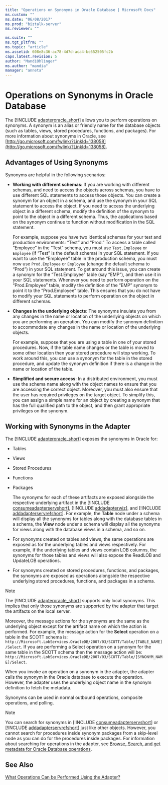 ```yaml
---
title: "Operations on Synonyms in Oracle Database | Microsoft Docs"
ms.custom: ""
ms.date: "06/08/2017"
ms.prod: "biztalk-server"
ms.reviewer: ""

ms.suite: ""
ms.tgt_pltfrm: ""
ms.topic: "article"
ms.assetid: 608e8c36-ac78-4d7d-aca4-be552505fc2b
caps.latest.revision: 5
author: "MandiOhlinger"
ms.author: "mandia"
manager: "anneta"
---
```

# Operations on Synonyms in Oracle Database
The [!INCLUDE [adapteroracle_short](../../includes/adapteroracle-short-md.md)] allows you to perform operations on synonyms. A synonym is an alias or friendly name for the database objects (such as tables, views, stored procedures, functions, and packages). For more information about synonyms in Oracle, see [http://go.microsoft.com/fwlink/?LinkId=138058](http://go.microsoft.com/fwlink/?LinkId=138058).  
  
## Advantages of Using Synonyms  
 Synonyms are helpful in the following scenarios:  
  
-   **Working with different schemas**: If you are working with different schemas, and need to access the objects across schemas, you have to use different SQL statements to access those objects. You can create a synonym for an object in a schema, and use the synonym in your SQL statement to access the object. If you need to access the underlying object in a different schema, modify the definition of the synonym to point to the object in a different schema. Thus, the applications based on the synonym continue to function without modification in the SQL statement.  
  
     For example, suppose you have two identical schemas for your test and production environments: “Test” and “Prod.” To access a table called “Employee” in the “Test” schema, you must use `Test.Employee` or `Employee` (if “Test” is the default schema) in your SQL statement. If you want to use the “Employee” table in the production schema, you must now use `Prod.Employee` or `Employee` (change the default schema to “Prod”) in your SQL statement. To get around this issue, you can create a synonym for the “Test.Employee” table (say “EMP”), and then use it in your SQL statements. Whenever you need to perform operation on the “Prod.Employee” table, modify the definition of the “EMP” synonym to point it to the “Prod.Employee” table. This ensures that you do not have to modify your SQL statements to perform operation on the object in different schemas.  
  
-   **Changes in the underlying objects**: The synonyms insulate you from any changes in the name or location of the underlying objects on which you are performing an operation. You can modify the synonym definition to accommodate any changes in the name or location of the underlying objects.  
  
     For example, suppose that you are using a table in one of your stored procedures. Now, if the table name changes or the table is moved to some other location then your stored procedure will stop working. To work around this, you can use a synonym for the table in the stored procedure, and update the synonym definition if there is a change in the name or location of the table.  
  
-   **Simplified and secure access**: In a distributed environment, you must use the schema name along with the object names to ensure that you are accessing the correct object. Moreover, you must also ensure that the user has required privileges on the target object. To simplify this, you can assign a simple name for an object by creating a synonym that has the full qualified path to the object, and then grant appropriate privileges on the synonym.  
  
## Working with Synonyms in the Adapter  
 The [!INCLUDE [adapteroracle_short](../../includes/adapteroracle-short-md.md)] exposes the synonyms in Oracle for:  
  
- Tables  
  
- Views  
  
- Stored Procedures  
  
- Functions  
  
- Packages  
  
  The synonyms for each of these artifacts are exposed alongside the respective underlying artifact in the [!INCLUDE [consumeadapterservshort](../../includes/consumeadapterservshort-md.md)], [!INCLUDE [addadapterwiz](../../includes/addadapterwiz-md.md)], and [!INCLUDE [addadapterservrefshort](../../includes/addadapterservrefshort-md.md)]. For example, the <strong>Table</strong> node under a schema will display all the synonyms for tables along with the database tables in a schema, the <strong>View</strong> node under a schema will display all the synonyms for views along with the database views in a schema, and so on.  
  
- For synonyms created on tables and views, the same operations are exposed as for the underlying tables and views respectively. For example, if the underlying tables and views contain LOB columns, the synonyms for those tables and views will also expose the ReadLOB and UpdateLOB operations.  
  
- For synonyms created on stored procedures, functions, and packages, the synonyms are exposed as operations alongside the respective underlying stored procedures, functions, and packages in a schema.  
  
> [!NOTE]
>  The [!INCLUDE [adapteroracle_short](../../includes/adapteroracle-short-md.md)] supports only local synonyms. This implies that only those synonyms are supported by the adapter that target the artifacts on the local server.  
  
 Moreover, the message actions for the synonyms are the same as the underlying object except for the artifact name on which the action is performed. For example, the message action for the **Select** operation on a table in the SCOTT schema is: `http://Microsoft.LobServices.OracleDB/2007/03/SCOTT/Table/[TABLE_NAME]/Select`. If you are performing a Select operation on a synonym for the same table in the SCOTT schema then the message action will be: `http://Microsoft.LobServices.OracleDB/2007/03/SCOTT/Table/[SYNONYM_NAME]/Select`.  
  
 When you invoke an operation on a synonym in the adapter, the adapter calls the synonym in the Oracle database to execute the operation. However, the adapter uses the underlying object name in the synonym definition to fetch the metadata.  
  
 Synonyms can be used in normal outbound operations, composite operations, and polling.  
  
> [!NOTE]
>  You can search for synonyms in [!INCLUDE [consumeadapterservshort](../../includes/consumeadapterservshort-md.md)] or [!INCLUDE [addadapterservrefshort](../../includes/addadapterservrefshort-md.md)] just like other objects. However, you cannot search for procedures inside synonym packages from a skip-level node as you can do for the procedures inside packages. For information about searching for operations in the adapter, see [Browse, Search, and get metadata for Oracle Database operations](../../adapters-and-accelerators/adapter-oracle-database/browse-search-and-get-metadata-for-oracle-database-operations.md).  
  
## See Also  
 [What Operations Can be Performed Using the Adapter?](https://msdn.microsoft.com/library/cc185219(v=bts.10).aspx)